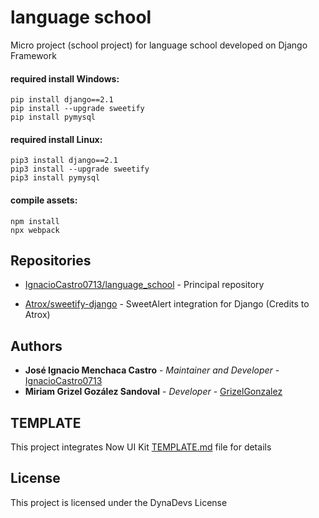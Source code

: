 # language school
Micro project (school project) for language school developed on Django Framework

#### required install Windows:

```
pip install django==2.1
pip install --upgrade sweetify
pip install pymysql
```

#### required install Linux:

```
pip3 install django==2.1
pip3 install --upgrade sweetify
pip3 install pymysql
```

#### compile assets:

```
npm install
npx webpack
```

## Repositories

* [IgnacioCastro0713/language_school](https://github.com/IgnacioCastro0713/language_school) - Principal repository

* [Atrox/sweetify-django](https://github.com/Atrox/sweetify-django) - SweetAlert integration for Django (Credits to Atrox)

## Authors

* **José Ignacio Menchaca Castro** - *Maintainer and Developer* - [IgnacioCastro0713](https://github.com/IgnacioCastro0713)
* **Miriam Grizel Gozález Sandoval** - *Developer* - [GrizelGonzalez](https://github.com/GrizelGonzalez)

## TEMPLATE

This project integrates Now UI Kit [TEMPLATE.md](TEMPLATE.md) file for details
## License

This project is licensed under the DynaDevs License
